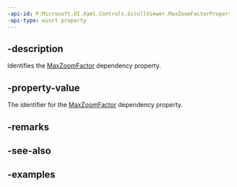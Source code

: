 ```yaml
---
-api-id: P:Microsoft.UI.Xaml.Controls.ScrollViewer.MaxZoomFactorProperty
-api-type: winrt property
---
```


## -description

Identifies the [MaxZoomFactor](scrollviewer_maxzoomfactor.md) dependency property.

## -property-value

The identifier for the [MaxZoomFactor](scrollviewer_maxzoomfactor.md) dependency property.

## -remarks

## -see-also

## -examples

